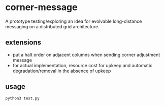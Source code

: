 # corner-message

A prototype testing/exploring an idea for evolvable long-distance messaging on a distributed grid architecture.

## extensions
* put a halt order on adjacent columns when sending corner adjustment message
* for actual implementation, resource cost for upkeep and automatic degradation/removal in the absence of upkeep

## usage

```
python3 test.py
```

